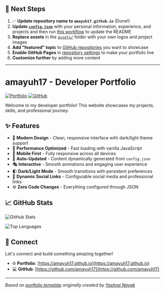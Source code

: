 ## 🚀 Next Steps

1. ✅ **Update repository name to `amayuh17.github.io`** (Done!)
2. **Update [`config.json`](https://github.com/amayuh17/amayuh17.github.io/blob/main/config.json)** with your personal information, experience, and projects and then run [this workflow](https://github.com/amayuh17/amayuh17.github.io/actions/workflows/update-readme.yml) to update the README
3. **Replace assets** in the [`assets/`](https://github.com/amayuh17/amayuh17.github.io/tree/main/assets/) folder with your own logos and project images
4. **Add "featured" topic** to [GitHub repositories](https://github.com/amayuh17?tab=repositories) you want to showcase
5. **Enable GitHub Pages** in [repository settings](https://github.com/amayuh17/amayuh17.github.io/settings/pages) to make your portfolio live
6. **Customize further** by adding more content

---

# amayuh17 - Developer Portfolio

<div align="left">
  
[![Portfolio](https://img.shields.io/badge/🌐_Visit_Portfolio-Live-brightgreen?style=for-the-badge)](https://amayuh17.github.io)
[![GitHub](https://img.shields.io/badge/GitHub-Profile-181717?style=for-the-badge&logo=github)](https://github.com/amayuh17)

</div>

Welcome to my developer portfolio! This website showcases my projects, skills, and professional journey.

## ✨ Features

- 🎨 **Modern Design** - Clean, responsive interface with dark/light theme support
- 🚀 **Performance Optimized** - Fast loading with vanilla JavaScript
- 📱 **Mobile First** - Fully responsive across all devices
- 🔄 **Auto-Updated** - Content dynamically generated from `config.json`
- 🎭 **Interactive** - Smooth animations and engaging user experience
- 🌓 **Dark/Light Mode** - Smooth transitions with persistent preferences
- 🔗 **Dynamic Social Links** - Configurable social media and professional links
- ⚙️ **Zero Code Changes** - Everything configured through JSON

## 📈 GitHub Stats

<div align="left">

![GitHub Stats](https://github-readme-stats.vercel.app/api?username=amayuh17&theme=dark&hide_border=true&include_all_commits=true&count_private=true)

![Top Languages](https://github-readme-stats.vercel.app/api/top-langs/?username=amayuh17&theme=dark&hide_border=true&include_all_commits=true&count_private=true&layout=compact)

</div>

## 🤝 Connect

Let's connect and build something amazing together!

- 🌐 **Portfolio**: [https://amayuh17.github.io](https://amayuh17.github.io)
- 💻 **GitHub**: [https://github.com/amayuh17](https://github.com/amayuh17)

---

*Based on [portfolio template](https://github.com/yashrajnayak/developer-portfolio) originally created by [Yashraj Nayak](https://github.com/yashrajnayak)*
